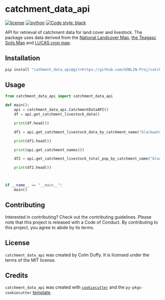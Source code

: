 # catchment_data_api
[![license](https://img.shields.io/badge/License-MIT-red)](https://github.com/GOBLIN-Proj/catchment_data_api/blob/0.1.0/LICENSE)
[![python](https://img.shields.io/badge/python-3.9-blue?logo=python&logoColor=white)](https://github.com/GOBLIN-Proj/catchment_data_api)
[![Code style: black](https://img.shields.io/badge/code%20style-black-000000.svg)](https://github.com/psf/black)

API for retrieval of catchment data for land cover and livestock. The package uses data derived from the [National Landcover Map](https://www.tailte.ie/en/surveying/products/professional-mapping/national-land-cover-map/), 
[the Teagasc Soils Map](https://www.teagasc.ie/environment/soil/soil-maps/) and [LUCAS crop map](https://ec.europa.eu/eurostat/statistics-explained/index.php?title=LUCAS_-_Land_use_and_land_cover_survey).

## Installation

```bash
pip install "cathment_data_api@git+https://github.com/GOBLIN-Proj/catchment_data_api.git@main" 
```

## Usage

```python 
from catchment_data_api import catchment_data_api

def main():
    api = catchment_data_api.CatchmentDataAPI()
    df = api.get_catchment_livestock_data()

    print(df.head())

    df1 = api.get_catchment_livestock_data_by_catchment_name("blackwater")

    print(df1.head())

    print(api.get_catchment_names())

    df2 = api.get_catchment_livestock_total_pop_by_catchment_name("blackwater")

    print(df2.head())



if __name__ == "__main__":
    main()
```

## Contributing

Interested in contributing? Check out the contributing guidelines. Please note that this project is released with a Code of Conduct. By contributing to this project, you agree to abide by its terms.

## License

`catchment_data_api` was created by Colm Duffy. It is licensed under the terms of the MIT license.

## Credits

`catchment_data_api` was created with [`cookiecutter`](https://cookiecutter.readthedocs.io/en/latest/) and the `py-pkgs-cookiecutter` [template](https://github.com/py-pkgs/py-pkgs-cookiecutter).
